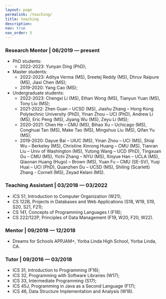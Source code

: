 ```yaml
---
layout: page
permalink: /teaching/
title: teaching
description: 
nav: true
nav_order: 5
---
```


### Research Mentor | 06/2019 — present

- PhD students:
  - 2022-2023: Yunyan Ding (PhD);
- Master students:
  - 2022-2023: Aditya Verma (MS), Sreetej Reddy (MS), Dhruv Raipure (MS), Jiaxi Chen (MS);
  - 2019-2020: Yang Cao (MS);
- Undergraduate students:
  - 2022-2023: Chengxi Li (MS), Ethan Wong (MS), Tianyun Yuan (MS), Tony Liu (MS);
  - 2021-2022: Zhen Guan – UCSD (MS), Jiashu Zhang – Hong Kong Polytechnic University (PhD), Yinan Zhou – UCI (PhD), Andrew Li (MS), Eric Peng (MS), Jiyang Wu (MS), Zeyu Li (MS);
  - 2020-2021: Chen He – CMU (MS), Bihao Xu – Uchicago (MS), Conghuai Tan (MS), Make Tao (MS), Mingshuo Liu (MS), Qifan Yu (MS);
  - 2019-2020: Dayue Bai – UIUC (MS), Yinan Zhou – UCI (MS), Shiqi Wu – Berkeley (MS), Christine Xinrong Huang – CMU (MS), Tianran Liu – Univ of Washington (MS), Yutong Wang – UCD (PhD), Tingxuan Gu – CMU (MS), Yichi Zhang – NYU (MS), Xinyue Han – UCLA (MS), Qiaonan Huang (Hugo) – Brown (MS), Yuan Fu – CMU (SE-SV), Yuqi Huai – UCI (PhD), Quanzhen Du – UCSD (MS), Shiling (Scarlett) Zhang - Cornell (MS), Zeyad Kelani (MS).
  

### Teaching Assistant | 03/2018 — 03/2022
- ICS 51, Introduction to Computer Organization (W21);
- CS 122B, Projects in Databases and Web Applications (S18, W19, S19, S20, S21, F21);
- CS 141, Concepts of Programming Languages I (F18);
- CS 222/122P, Principles of Data Management (F19, W20, F20, W22).


### Mentor | 09/2018 — 12/2018
- Dreams for Schools APPJAM+,  Yorba Linda High School, Yorba Linda, CA.    


### Tutor | 09/2016 — 03/2018
- ICS 31, Introduction to Programming (F16);
- ICS 32, Programming with Software Libraries (W17);
- ICS 33, Intermediate Programming (S17);
- ICS 45J, Programming in Java as a Second Language (F17);
- ICS 46, Data Structure Implementation and Analysis (W18).
